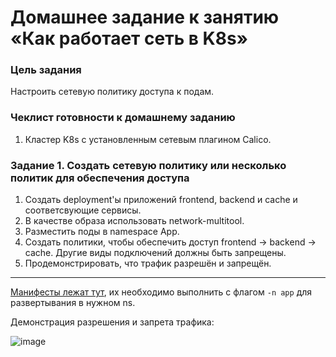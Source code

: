 # Домашнее задание к занятию «Как работает сеть в K8s»

### Цель задания

Настроить сетевую политику доступа к подам.

### Чеклист готовности к домашнему заданию

1. Кластер K8s с установленным сетевым плагином Calico.

### Задание 1. Создать сетевую политику или несколько политик для обеспечения доступа

1. Создать deployment'ы приложений frontend, backend и cache и соответсвующие сервисы.
2. В качестве образа использовать network-multitool.
3. Разместить поды в namespace App.
4. Создать политики, чтобы обеспечить доступ frontend -> backend -> cache. Другие виды подключений должны быть запрещены.
5. Продемонстрировать, что трафик разрешён и запрещён.

---

[Манифесты лежат тут](/k8s/tmp/k8s-network-policy/), их необходимо выполнить с флагом `-n app` для развертывания в нужном ns.

Демонстрация разрешения и запрета трафика:

![image](https://github.com/malkops/nah/assets/44001733/f5b32fb9-304d-4ab6-9de9-da750efa43df)
